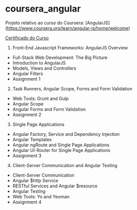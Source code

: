 # coursera_angular

Projeto relativo ao curso do Coursera: [AngularJS] (https://www.coursera.org/learn/angular-js/home/welcome)

[Certificado do Curso](https://www.coursera.org/account/accomplishments/certificate/FGVSAPKXGHE5)

1. Front-End Javascript Frameworks: AngularJS Overview
  * Full-Stack Web Development: The Big Picture
  * Introduction to AngularJS
  * Models, Views and Controllers
  * Angular Filters
  * Assignment 1
2. Task Runners, Angular Scope, Forms and Form Validation
  * Web Tools: Grunt and Gulp
  * Angular Scope
  * Angular Forms and Form Validation
  * Assignment 2
3. Single Page Applications
  * Angular Factory, Service and Dependency Injection
  * Angular Templates
  * Angular ngRoute and Single Page Applications
  * Angular UI-Router for Single Page Applications
  * Assignment 3
4. Client-Server Communication and Angular Testing
  * Client-Server Communication
  * Angular $http Service
  * RESTful Services and Angular $resource
  * Angular Testing
  * Web Tools: Yo and Yeoman
  * Assignment 4
